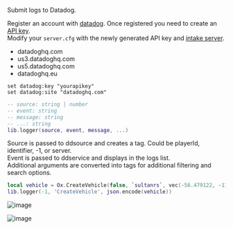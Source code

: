 Submit logs to Datadog.

Register an account with [datadog](https://www.datadoghq.com/). Once registered you need to create an [API key](https://app.datadoghq.com/organization-settings/api-keys).  
Modify your `server.cfg` with the newly generated API key and [intake server](https://docs.datadoghq.com/api/latest/logs/#send-logs).
- datadoghq.com
- us3.datadoghq.com
- us5.datadoghq.com
- datadoghq.eu
```
set datadog:key "yourapikey"
set datadog:site "datadoghq.com"
```

```lua
-- source: string | number
-- event: string
-- message: string
-- ...: string
lib.logger(source, event, message, ...)
```

Source is passed to ddsource and creates a tag. Could be playerId, identifier, -1, or server.  
Event is passed to ddservice and displays in the logs list.  
Additional arguments are converted into tags for additional filtering and search options.

```lua
local vehicle = Ox.CreateVehicle(false, `sultanrs`, vec(-56.479122, -1116.870362, 26.432250, 0.000030517578))
lib.logger(-1, 'CreateVehicle', json.encode(vehicle))
```

![image](https://user-images.githubusercontent.com/65407488/165902870-4c938da7-a068-4d19-af5b-20402c325e87.png)

![image](https://user-images.githubusercontent.com/65407488/165902834-702a738d-9ae2-4725-ad85-8b8835115f7d.png)
